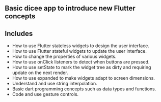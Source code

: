 ## Basic dicee app to introduce new Flutter concepts


## Includes

- How to use Flutter stateless widgets to design the user interface.
- How to use Flutter stateful widgets to update the user interface.
- How to change the properties of various widgets.
- How to use onClick listeners to detect when buttons are pressed.
- How to use setState to mark the widget tree as dirty and requiring update on the next render.
- How to use expanded to make widgets adapt to screen dimensions.
- Understand and use string interpolation.
- Basic dart programming concepts such as data types and functions.
- Code and use gesture controls.
